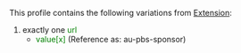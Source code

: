 This profile contains the following variations from [Extension](http://hl7.org/fhir/STU3/Extension):

1. exactly one <span style='color:green'> url </span> 
   * <span style='color:green'> value[x] </span>  (Reference as: au-pbs-sponsor)